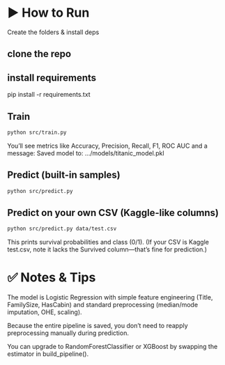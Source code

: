 # ▶️ How to Run

Create the folders & install deps

## clone the repo

## install requirements
pip install -r requirements.txt


## Train
```bash
python src/train.py
```

You’ll see metrics like Accuracy, Precision, Recall, F1, ROC AUC and a message:
Saved model to: .../models/titanic_model.pkl

## Predict (built-in samples)
```bash
python src/predict.py
```

## Predict on your own CSV (Kaggle-like columns)
```bash
python src/predict.py data/test.csv
```

This prints survival probabilities and class (0/1).
(If your CSV is Kaggle test.csv, note it lacks the Survived column—that’s fine for prediction.)

# ✅ Notes & Tips

The model is Logistic Regression with simple feature engineering (Title, FamilySize, HasCabin) and standard preprocessing (median/mode imputation, OHE, scaling).

Because the entire pipeline is saved, you don’t need to reapply preprocessing manually during prediction.

You can upgrade to RandomForestClassifier or XGBoost by swapping the estimator in build_pipeline().